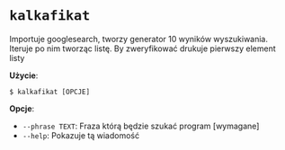 # `kalkafikat`

Importuje googlesearch, tworzy generator 10 wyników wyszukiwania. Iteruje po nim tworząc listę. By zweryfikować drukuje pierwszy element listy

**Użycie**:

```console
$ kalkafikat [OPCJE]
```

**Opcje**:

* `--phrase TEXT`: Fraza którą będzie szukać program  [wymagane]
* `--help`: Pokazuje tą wiadomość
